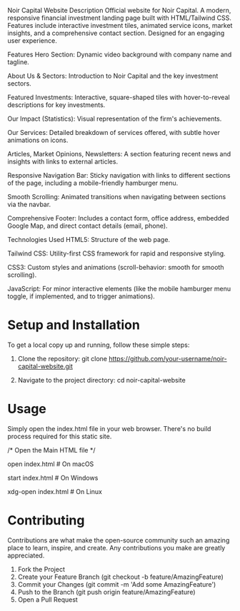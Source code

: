 Noir Capital Website
Description
Official website for Noir Capital. A modern, responsive financial investment landing page built with HTML/Tailwind CSS. Features include interactive investment tiles, animated service icons, market insights, and a comprehensive contact section. Designed for an engaging user experience.

Features
Hero Section: Dynamic video background with company name and tagline.

About Us & Sectors: Introduction to Noir Capital and the key investment sectors.

Featured Investments: Interactive, square-shaped tiles with hover-to-reveal descriptions for key investments.

Our Impact (Statistics): Visual representation of the firm's achievements.

Our Services: Detailed breakdown of services offered, with subtle hover animations on icons.

Articles, Market Opinions, Newsletters: A section featuring recent news and insights with links to external articles.

Responsive Navigation Bar: Sticky navigation with links to different sections of the page, including a mobile-friendly hamburger menu.

Smooth Scrolling: Animated transitions when navigating between sections via the navbar.

Comprehensive Footer: Includes a contact form, office address, embedded Google Map, and direct contact details (email, phone).

Technologies Used
HTML5: Structure of the web page.

Tailwind CSS: Utility-first CSS framework for rapid and responsive styling.

CSS3: Custom styles and animations (scroll-behavior: smooth for smooth scrolling).

JavaScript: For minor interactive elements (like the mobile hamburger menu toggle, if implemented, and to trigger animations).

# Setup and Installation
To get a local copy up and running, follow these simple steps:

1. Clone the repository:
git clone https://github.com/your-username/noir-capital-website.git

2. Navigate to the project directory:
cd noir-capital-website

# Usage
Simply open the index.html file in your web browser. There's no build process required for this static site.

/* Open the Main HTML file */

open index.html # On macOS

start index.html # On Windows

xdg-open index.html # On Linux

# Contributing
Contributions are what make the open-source community such an amazing place to learn, inspire, and create. Any contributions you make are greatly appreciated.
1. Fork the Project
2. Create your Feature Branch (git checkout -b feature/AmazingFeature)
3. Commit your Changes (git commit -m 'Add some AmazingFeature')
4. Push to the Branch (git push origin feature/AmazingFeature)
5. Open a Pull Request
